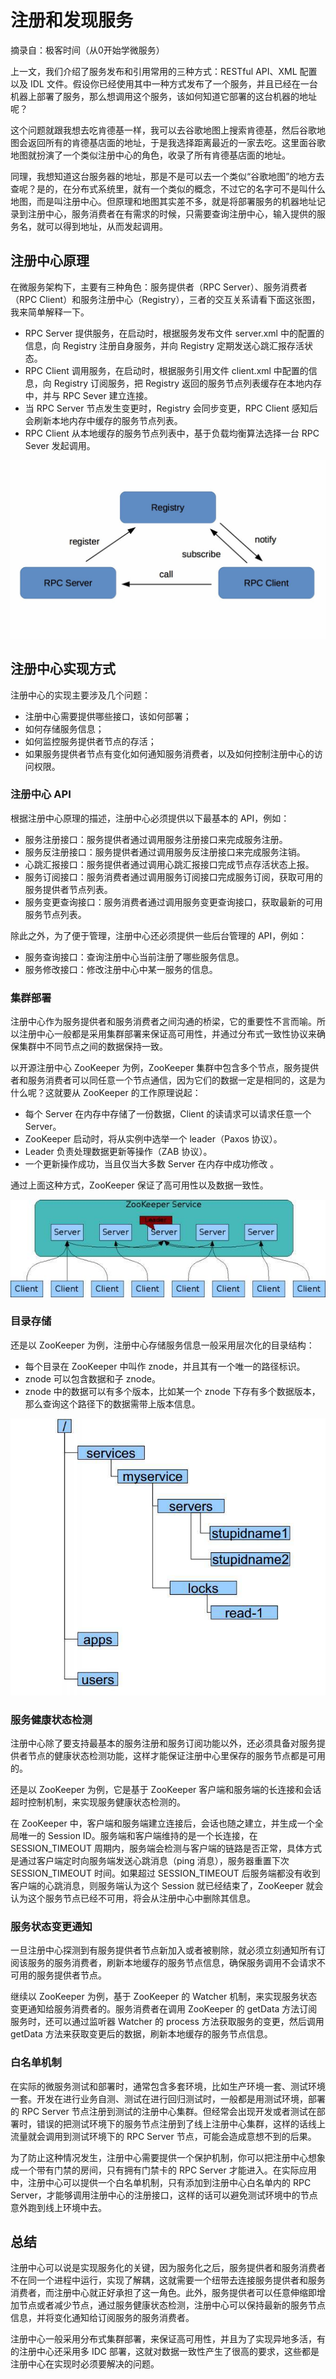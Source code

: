 # 注册和发现服务

摘录自：极客时间（从0开始学微服务）

上一文，我们介绍了服务发布和引用常用的三种方式：RESTful API、XML 配置以及 IDL 文件。假设你已经使用其中一种方式发布了一个服务，并且已经在一台机器上部署了服务，那么想调用这个服务，该如何知道它部署的这台机器的地址呢？

这个问题就跟我想去吃肯德基一样，我可以去谷歌地图上搜索肯德基，然后谷歌地图会返回所有的肯德基店面的地址，于是我选择距离最近的一家去吃。这里面谷歌地图就扮演了一个类似注册中心的角色，收录了所有肯德基店面的地址。

同理，我想知道这台服务器的地址，那是不是可以去一个类似“谷歌地图”的地方去查呢？是的，在分布式系统里，就有一个类似的概念，不过它的名字可不是叫什么地图，而是叫注册中心。但原理和地图其实差不多，就是将部署服务的机器地址记录到注册中心，服务消费者在有需求的时候，只需要查询注册中心，输入提供的服务名，就可以得到地址，从而发起调用。

## 注册中心原理

在微服务架构下，主要有三种角色：服务提供者（RPC Server）、服务消费者（RPC Client）和服务注册中心（Registry），三者的交互关系请看下面这张图，我来简单解释一下。

* RPC Server 提供服务，在启动时，根据服务发布文件 server.xml 中的配置的信息，向 Registry 注册自身服务，并向 Registry 定期发送心跳汇报存活状态。
* RPC Client 调用服务，在启动时，根据服务引用文件 client.xml 中配置的信息，向 Registry 订阅服务，把 Registry 返回的服务节点列表缓存在本地内存中，并与 RPC Sever 建立连接。
* 当 RPC Server 节点发生变更时，Registry 会同步变更，RPC Client 感知后会刷新本地内存中缓存的服务节点列表。
* RPC Client 从本地缓存的服务节点列表中，基于负载均衡算法选择一台 RPC Sever 发起调用。

![](../.gitbook/assets/image%20%28108%29.png)

## 注册中心实现方式

注册中心的实现主要涉及几个问题：

* 注册中心需要提供哪些接口，该如何部署；
* 如何存储服务信息；
* 如何监控服务提供者节点的存活；
* 如果服务提供者节点有变化如何通知服务消费者，以及如何控制注册中心的访问权限。

### 注册中心 API

根据注册中心原理的描述，注册中心必须提供以下最基本的 API，例如：

* 服务注册接口：服务提供者通过调用服务注册接口来完成服务注册。
* 服务反注册接口：服务提供者通过调用服务反注册接口来完成服务注销。
* 心跳汇报接口：服务提供者通过调用心跳汇报接口完成节点存活状态上报。
* 服务订阅接口：服务消费者通过调用服务订阅接口完成服务订阅，获取可用的服务提供者节点列表。
* 服务变更查询接口：服务消费者通过调用服务变更查询接口，获取最新的可用服务节点列表。

除此之外，为了便于管理，注册中心还必须提供一些后台管理的 API，例如：

* 服务查询接口：查询注册中心当前注册了哪些服务信息。
* 服务修改接口：修改注册中心中某一服务的信息。

### 集群部署

注册中心作为服务提供者和服务消费者之间沟通的桥梁，它的重要性不言而喻。所以注册中心一般都是采用集群部署来保证高可用性，并通过分布式一致性协议来确保集群中不同节点之间的数据保持一致。

以开源注册中心 ZooKeeper 为例，ZooKeeper 集群中包含多个节点，服务提供者和服务消费者可以同任意一个节点通信，因为它们的数据一定是相同的，这是为什么呢？这就要从 ZooKeeper 的工作原理说起：

* 每个 Server 在内存中存储了一份数据，Client 的读请求可以请求任意一个 Server。
* ZooKeeper 启动时，将从实例中选举一个 leader（Paxos 协议）。
* Leader 负责处理数据更新等操作（ZAB 协议）。
* 一个更新操作成功，当且仅当大多数 Server 在内存中成功修改 。

通过上面这种方式，ZooKeeper 保证了高可用性以及数据一致性。

![](../.gitbook/assets/image%20%28107%29.png)

### 目录存储

还是以 ZooKeeper 为例，注册中心存储服务信息一般采用层次化的目录结构：

* 每个目录在 ZooKeeper 中叫作 znode，并且其有一个唯一的路径标识。
* znode 可以包含数据和子 znode。
* znode 中的数据可以有多个版本，比如某一个 znode 下存有多个数据版本，那么查询这个路径下的数据需带上版本信息。

![](../.gitbook/assets/image%20%28114%29.png)

### 服务健康状态检测

注册中心除了要支持最基本的服务注册和服务订阅功能以外，还必须具备对服务提供者节点的健康状态检测功能，这样才能保证注册中心里保存的服务节点都是可用的。

还是以 ZooKeeper 为例，它是基于 ZooKeeper 客户端和服务端的长连接和会话超时控制机制，来实现服务健康状态检测的。

在 ZooKeeper 中，客户端和服务端建立连接后，会话也随之建立，并生成一个全局唯一的 Session ID。服务端和客户端维持的是一个长连接，在 SESSION\_TIMEOUT 周期内，服务端会检测与客户端的链路是否正常，具体方式是通过客户端定时向服务端发送心跳消息（ping 消息），服务器重置下次 SESSION\_TIMEOUT 时间。如果超过 SESSION\_TIMEOUT 后服务端都没有收到客户端的心跳消息，则服务端认为这个 Session 就已经结束了，ZooKeeper 就会认为这个服务节点已经不可用，将会从注册中心中删除其信息。

### 服务状态变更通知

一旦注册中心探测到有服务提供者节点新加入或者被剔除，就必须立刻通知所有订阅该服务的服务消费者，刷新本地缓存的服务节点信息，确保服务调用不会请求不可用的服务提供者节点。

继续以 ZooKeeper 为例，基于 ZooKeeper 的 Watcher 机制，来实现服务状态变更通知给服务消费者的。服务消费者在调用 ZooKeeper 的 getData 方法订阅服务时，还可以通过监听器 Watcher 的 process 方法获取服务的变更，然后调用 getData 方法来获取变更后的数据，刷新本地缓存的服务节点信息。

### 白名单机制

在实际的微服务测试和部署时，通常包含多套环境，比如生产环境一套、测试环境一套。开发在进行业务自测、测试在进行回归测试时，一般都是用测试环境，部署的 RPC Server 节点注册到测试的注册中心集群。但经常会出现开发或者测试在部署时，错误的把测试环境下的服务节点注册到了线上注册中心集群，这样的话线上流量就会调用到测试环境下的 RPC Server 节点，可能会造成意想不到的后果。

为了防止这种情况发生，注册中心需要提供一个保护机制，你可以把注册中心想象成一个带有门禁的房间，只有拥有门禁卡的 RPC Server 才能进入。在实际应用中，注册中心可以提供一个白名单机制，只有添加到注册中心白名单内的 RPC Server，才能够调用注册中心的注册接口，这样的话可以避免测试环境中的节点意外跑到线上环境中去。

## 总结

注册中心可以说是实现服务化的关键，因为服务化之后，服务提供者和服务消费者不在同一个进程中运行，实现了解耦，这就需要一个纽带去连接服务提供者和服务消费者，而注册中心就正好承担了这一角色。此外，服务提供者可以任意伸缩即增加节点或者减少节点，通过服务健康状态检测，注册中心可以保持最新的服务节点信息，并将变化通知给订阅服务的服务消费者。

注册中心一般采用分布式集群部署，来保证高可用性，并且为了实现异地多活，有的注册中心还采用多 IDC 部署，这就对数据一致性产生了很高的要求，这些都是注册中心在实现时必须要解决的问题。

